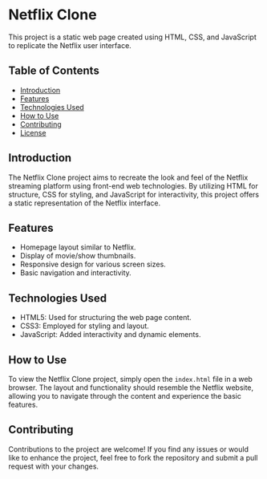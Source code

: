 
# Netflix Clone

This project is a static web page created using HTML, CSS, and JavaScript to replicate the Netflix user interface.

## Table of Contents

- [Introduction](#introduction)
- [Features](#features)
- [Technologies Used](#technologies-used)
- [How to Use](#how-to-use)
- [Contributing](#contributing)
- [License](#license)

## Introduction

The Netflix Clone project aims to recreate the look and feel of the Netflix streaming platform using front-end web technologies. By utilizing HTML for structure, CSS for styling, and JavaScript for interactivity, this project offers a static representation of the Netflix interface.

## Features

- Homepage layout similar to Netflix.
- Display of movie/show thumbnails.
- Responsive design for various screen sizes.
- Basic navigation and interactivity.

## Technologies Used

- HTML5: Used for structuring the web page content.
- CSS3: Employed for styling and layout.
- JavaScript: Added interactivity and dynamic elements.

## How to Use

To view the Netflix Clone project, simply open the `index.html` file in a web browser. The layout and functionality should resemble the Netflix website, allowing you to navigate through the content and experience the basic features.

## Contributing

Contributions to the project are welcome! If you find any issues or would like to enhance the project, feel free to fork the repository and submit a pull request with your changes.
